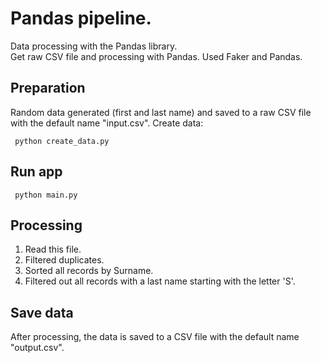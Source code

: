 Pandas pipeline.
===================
Data processing with the Pandas library.</br>
Get raw CSV file and processing with Pandas.
Used Faker and Pandas.
## Preparation
Random data generated (first and last name)
and saved to a raw CSV file with the default name "input.csv".
Create data:
```shell
 python create_data.py
```
## Run app
```shell
 python main.py
```

## Processing
1. Read this file.
2. Filtered duplicates.
3. Sorted all records by Surname.
4. Filtered out all records with a last name starting with the letter 'S'.
## Save data
After processing, the data is saved to a CSV file with the default name "output.csv".
